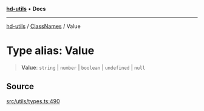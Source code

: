 [**hd-utils**](../../../README.md) • **Docs**

***

[hd-utils](../../../globals.md) / [ClassNames](../README.md) / Value

# Type alias: Value

> **Value**: `string` \| `number` \| `boolean` \| `undefined` \| `null`

## Source

[src/utils/types.ts:490](https://github.com/AhmadHddad/h-utils/blob/8e9e542f98b1a43a336ce585dc8666b21b0e894d/src/utils/types.ts#L490)
